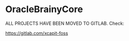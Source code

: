 # OracleBrainyCore

ALL PROJECTS HAVE BEEN MOVED TO GITLAB. Check: 

https://gitlab.com/xcapit-foss
